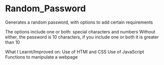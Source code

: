 # Random_Password
Generates a random password, with options to add certain requirements

The options include one or both: special characters and numbers
Without either, the password is 10 characters, if you include one or both it is greater than 10

What I Learnt/Improved on:
  Use of HTMl and CSS
  Use of JavaScript Functions to manipulate a webpage
